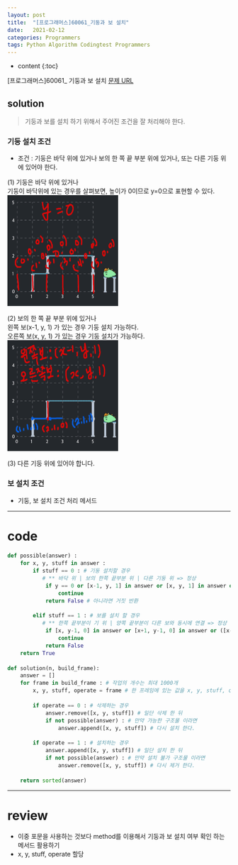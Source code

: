 ```yaml
---
layout: post
title:  "[프로그래머스]60061_기둥과 보 설치"
date:   2021-02-12 
categories: Programmers
tags: Python Algorithm Codingtest Programmers 
---
```


* content
{:toc}

[프로그래머스]60061_ 기둥과 보 설치 
[문제 URL](https://programmers.co.kr/learn/courses/30/lessons/60061?language=python3)







## solution

> 기둥과 보를 설치 하기 위해서 주어진 조건을 잘 처리해야 한다.

### 기둥 설치 조건 
- 조건 : 기둥은 바닥 위에 있거나 보의 한 쪽 끝 부분 위에 있거나, 또는 다른 기둥 위에 있어야 한다.    

(1) 기둥은 바닥 위에 있거나       
기둥이 바닥위에 있는 경우를 살펴보면, 높이가 0이므로 y=0으로 표현할 수 있다.       
<img src='https://raw.githubusercontent.com/kkogggokk/kkogggokk.github.io/master/assets/img/post_20210212_pic1.png' width='250' height='250'>  

(2) 보의 한 쪽 끝 부분 위에 있거나       
왼쪽 보(x-1, y, 1) 가 있는 경우 기둥 설치 가능하다.     
오른쪽 보(x, y, 1) 가 있는 경우 기둥 설치가 가능하다.         
<img src='./assets/img/post_20210212_pic2.png' width='250' height='250'> 


(3) 다른 기둥 위에 있어야 합니다.         

### 보 설치 조건 

- 기둥, 보 설치 조건 처리 메서드 


---
# code
```python
def possible(answer) :
    for x, y, stuff in answer :
        if stuff == 0 : # 기둥 설치할 경우
           # ** 바닥 위 | 보의 한쪽 끝부분 위 | 다른 기둥 위 => 정상
            if y == 0 or [x-1, y, 1] in answer or [x, y, 1] in answer or [x, y-1, 0] in answer :
                continue
            return False # 아니라면 거짓 반환

        elif stuff == 1 : # 보를 설치 할 경우
           # ** 한쪽 끝부분이 기 위 | 양쪽 끝부분이 다른 보와 동시에 연결 => 정상
            if [x, y-1, 0] in answer or [x+1, y-1, 0] in answer or ([x-1, y, 1] in answer and [x+1, y, 1] in answer) :
                continue
            return False
    return True

def solution(n, build_frame):
    answer = []
    for frame in build_frame : # 작업의 개수는 최대 1000개
        x, y, stuff, operate = frame # 한 프레임에 있는 값을 x, y, stuff, operate에 할당

        if operate == 0 : # 삭제하는 경우
            answer.remove([x, y, stuff]) # 일단 삭제 한 뒤
            if not possible(answer) : # 만약 가능한 구조물 이라면
                answer.append([x, y, stuff]) # 다시 설치 한다.

        if operate == 1 : # 설치하는 경우
            answer.append([x, y, stuff]) # 일단 설치 한 뒤
            if not possible(answer) : # 만약 설치 불가 구조물 이라면
                answer.remove([x, y, stuff]) # 다시 제거 한다.

    return sorted(answer)
```

---
# review
- 이중 포문을 사용하는 것보다 method를 이용해서 기둥과 보 설치 여부 확인 하는 메서드 활용하기
- x, y, stuff, operate 할당 